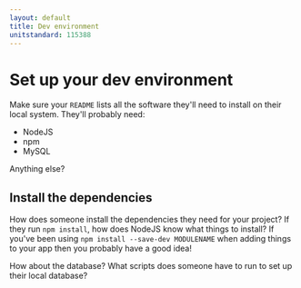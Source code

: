 ```yaml
---
layout: default
title: Dev environment
unitstandard: 115388
---
```


# Set up your dev environment

Make sure your `README` lists all the software they'll need to install on their local system. They'll probably need:

* NodeJS
* npm
* MySQL

Anything else?

## Install the dependencies

How does someone install the dependencies they need for your project? If they run `npm install`, how does NodeJS know what things to install? If you've been using `npm install --save-dev MODULENAME` when adding things to your app then you probably have a good idea!

How about the database? What scripts does someone have to run to set up their local database?
